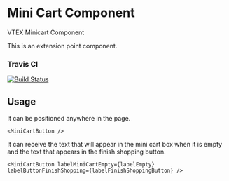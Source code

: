 # Mini Cart Component
VTEX Minicart Component 

This is an extension point component.

### Travis CI 

[![Build Status](https://travis-ci.org/vtex-apps/menu.svg?branch=master)](https://travis-ci.org/vtex-apps/minicart)

## Usage

It can be positioned anywhere in the page. 

```<MiniCartButton />```

It can receive the text that will appear in the mini cart box when it is empty and the text that appears in the finish shopping button.

```<MiniCartButton labelMiniCartEmpty={labelEmpty} labelButtonFinishShopping={labelFinishShoppingButton} />```
